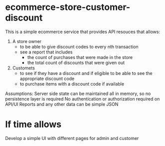 # ecommerce-store-customer-discount

This is a simple ecommerce service that provides API resouces that allows: 

1. A store owner 
    - to be able to give discount codes to every nth transaction
    - see a report that includes
        - the count of purchases that were made in the store 
        - the total count of discounts that were given out 
2. Customets
    - to see if  they have a discount and if  eligible to be able to see the appropriate discount code
    - to purchase items with a discount code if available 

Assumptions:
Server side state can be maintained all in memory, so no persistence layer is required
No authentication or authorization required on API/UI
Reports and any other data can be simple JSON 

# If time allows
Develop a simple UI with different pages for admin and customer 

